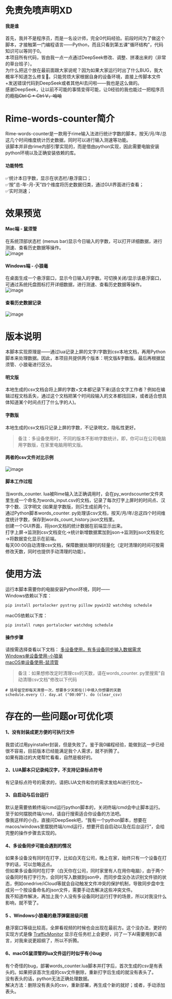 # 免责免喷声明XD
#### 我是谁
首先，我并不是程序员，而是一名设计师，完全0代码经验。前段时间为了做这个脚本，才接触第一门编程语言——Python，而且只看到第五课"循环结构"，代码知识可以等同于0。  
本项目所有代码，皆由我一点一点通过DeepSeek修改、调整、拼凑出来的（非常的草台班子）。  
为什么把这个放在最前面跟大家说呢？因为如果大家运行时出了什么BUG，我大概率不知道怎么修复🤣。只能劳烦大家根据自身的设备环境，直接上传脚本文件+发送错误代码到DeepSeek或者其他AI去问啦——我也是这么做的。  
感谢DeepSeek，让以前不可能的事情变得可能，让0经验的我也能过一把程序员的瘾~~指Ctrl C + Ctrl V，哈哈~~

# Rime-words-counter简介
Rime-words-counter是一款用于rime输入法进行统计字数的脚本，按天/月/年/总这几个时间维度统计历史数据，同时可以进行输入测速等功能。  
该脚本并非由rime内部引擎实现的，而是借由python实现，因此需要电脑安装python环境以及正确安装依赖的库。  
#### 功能特性
✅统计本日字数，显示在状态栏/悬浮窗口；  
✅按"总-年-月-天”四个维度将历史数据归类，通过GUI界面进行查看；  
✅实时测速；

# 效果预览
#### Mac端 - 鼠须管
在系统顶部状态栏 (menus bar)显示今日输入的字数，可以打开详细数据，进行测速、查看历史数据等操作。  
![image](https://github.com/hyuan42/Rime-words-counter/blob/main/%E6%BC%94%E7%A4%BAGIF%E5%9B%BE/Mac%E6%BC%94%E7%A4%BA.gif?raw=true)

#### Windows端 - 小狼毫
在桌面生成一个悬浮窗口，显示今日输入的字数。可切换关闭/显示该悬浮窗口，可通过系统托盘图标打开详细数据，进行测速、查看历史数据等操作。  
![image](https://github.com/hyuan42/Rime-words-counter/blob/main/%E6%BC%94%E7%A4%BAGIF%E5%9B%BE/win%E6%BC%94%E7%A4%BA.gif?raw=true)

#### 查看历史数据记录
![image](https://github.com/hyuan42/Rime-words-counter/blob/main/%E6%BC%94%E7%A4%BAGIF%E5%9B%BE/%E5%8E%86%E5%8F%B2%E8%AE%B0%E5%BD%95.gif?raw=true)

# 版本说明
本脚本实现原理是——通过lua记录上屏的文字/字数到csv本地文档，再用Python脚本来处理数据。因此，本项目共提供两个版本：明文版&字数版。最后再根据鼠须管、小狼毫进行区分。
#### 明文版
本地生成的csv文档会将上屏的字数+文本都记录下来(适合文字工作者？例如在编辑过程文档丢失，通过这个文档把某个时间段输入的文本都找回来，或者适合想具体知道某个时间点打了什么字的人)。
#### 字数版 
本地生成的csv文档只记录上屏的字数，不记录明文，隐私性更好。

> 备注：多设备使用时，不同的版本不影响字数统计。即，你可以在公司电脑用字数版，在家里电脑用明文版。
#### 两者的csv文件对比示例
![image](https://github.com/hyuan42/Rime-words-counter/blob/main/%E6%BC%94%E7%A4%BAGIF%E5%9B%BE/Pasted%20image%2020250331195513.png?raw=true)

#### 脚本工作过程
当words_counter. lua被Rime输入法正确调用时，会在py_wordscounter文件夹里生成一个命名为words_input.csv的文档，记录了每次打字上屏时的时间点、汉字个数、汉字明文 (如果是字数版，则只生成前两个)。  
通过Python脚本words_counter. py处理该csv文档，按天/月/年/总这四个时间维度统计字数，保存到words_count_history.json文档里。  
创建一个GUI界面，将json文档的统计数据在前端显示出来。  
打字上屏→监测到csv文档变化→统计新增数据累加到json→监测到json文档变化→将数据变化显示在前端。  
每天00:00自动清理csv文档，保障数据处理时的轻量化（定时清理的时间可按需修改天数，同时也提供手动清理的功能）。  
# 使用方法
运行本脚本需要你的电脑安装Python环境，同时——  
Windows依赖以下库：
```
pip install portalocker pystray pillow pywin32 watchdog schedule
```

macOS依赖以下库：
```
pip install rumps portalocker watchdog schedule
```

#### 操作步骤
请按需选择查看以下文档：
[多设备使用，有多设备同步输入数据需求](https://github.com/hyuan42/Rime-words-counter/blob/main/%E6%95%99%E7%A8%8B-%E6%93%8D%E4%BD%9C%E6%AD%A5%E9%AA%A4/%E5%A4%9A%E8%AE%BE%E5%A4%87%E4%BD%BF%E7%94%A8%EF%BC%8C%E6%9C%89%E5%90%8C%E6%AD%A5%E9%9C%80%E6%B1%82.md)  
[Windows单设备使用-小狼毫](https://github.com/hyuan42/Rime-words-counter/blob/main/%E6%95%99%E7%A8%8B-%E6%93%8D%E4%BD%9C%E6%AD%A5%E9%AA%A4/Windows%E5%8D%95%E8%AE%BE%E5%A4%87%E4%BD%BF%E7%94%A8-%E5%B0%8F%E7%8B%BC%E6%AF%AB.md)  
[macOS单设备使用-鼠须管](https://github.com/hyuan42/Rime-words-counter/blob/main/%E6%95%99%E7%A8%8B-%E6%93%8D%E4%BD%9C%E6%AD%A5%E9%AA%A4/macOS%E5%8D%95%E8%AE%BE%E5%A4%87%E4%BD%BF%E7%94%A8-%E9%BC%A0%E9%A1%BB%E7%AE%A1.md)

> 备注：如果想修改定时清理csv的天数，请在words_counter. py里搜索"自动清理csv文档"修改以下代码 
```
# 括号留空即每天清理一次，想要多少天即在()中填入你想要的天数
schedule.every (). day.at ("00:00"). do (clear_csv)
```


# 存在的一些问题or可优化项
#### 1、没有封装成更方便的可执行文件
我尝试过用pyinstaller封装，但是失败了。鉴于我0编程经验，能做到这一步已经很不容易，目前版本已经能满足我个人需求，就不折腾了。  
如果有路过的大佬帮忙看看，自然是极好的。
#### 2、LUA脚本只记录纯汉字，不支持记录标点符号
有记录标点符号的需求的，请把LUA文件和你的需求发给AI进行优化~
#### 3、自启动与后台运行
默认是需要依赖终端/cmd运行python脚本的，关闭终端/cmd会中止脚本运行。至于如何摆脱终端/cmd，请自行搜索适合你设备的方法吧。  
像我这样的小白，直接问DeepSeek吧，“我有一个python脚本，想要在macos/windows里摆脱终端/cmd运行，想要开启自启动以及在后台运行”，会给完整的操作步骤去实现的。
#### 4、多设备同步可能会遇到的情况
如果多设备没有同时在打字，比如白天在公司，晚上在家，始终只有一个设备在打字的话，可以忽略这点。  
但如果多设备同时在打字（白天你在公司，同时家里有人在用你电脑），由于两个设备同时有打字行为，会同时写入数据到json中，而同步盘没办法识别文件锁的状态，例如onedrive/iCloud等就会自动触发文件冲突的保护机制，导致同步盘中生成另一个按设备命名的json文件，需要手动去解决这些冲突文件。  
我不知道咋解决，再加上我个人没有多设备同时运行打字的场景，所以对我没什么影响，就不管了。
#### 5 、Windows小狼毫的悬浮弹窗层级问题
悬浮窗口等级比较高，全屏看视频的时候也会出现在最前方。这个没办法，更好的实现方式是像 [TrafficMonitor](https://github.com/zhongyang219/TrafficMonitor) 显示在任务栏上会更好，问了一下AI需要用到C语言，对我来说更超纲了，所以不折腾。
#### 6、macOS鼠须管的lua文件运行时似乎有小bug
有个奇怪的bug，部署words_counter.lua脚本并打字后，首次生成的csv是有表头的。如果把该首次生成的csv文件删除，重新打字后生成的就没有表头了。  
没有表头的话，python无法正确处理数据。  
解决方法：删除没有表头的csv，重新部署，再生成个新的就好；或者，手动添加表头。
